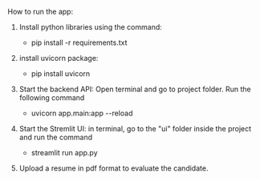 How to run the app:

1. Install python libraries using the command:
   - pip install -r requirements.txt

2. install uvicorn package:
   - pip install uvicorn

3. Start the backend API:
   Open terminal and go to project folder. Run the following command
   - uvicorn app.main:app --reload

4. Start the Stremlit UI:
   in terminal, go to the "ui" folder inside the project and run the command
   - streamlit run app.py

5. Upload a resume in pdf format to evaluate the candidate.
